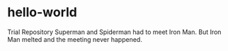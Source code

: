 # hello-world
Trial Repository
Superman and Spiderman had to meet Iron Man. But Iron Man melted and the meeting never happened.
